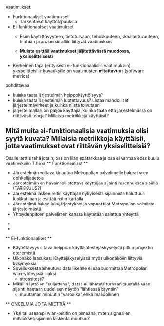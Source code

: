 Vaatimukset:
* Funktionaaliset vaatimukset
  * Tarkentavat käyttötapauksia
* Ei-funktionaaliset vaatimukset
  * Esim käytettävyyteen, tietoturvaan, tehokkuuteen, skaalautuvuuteen, hintaan ja prosessimalliin liittyvät vaatimukset

  
  * **Muista esittää vaatimukset jäljitettävässä muodossa, yksiselitteisesti**
* Keskeinen tapa (erityisesti ei-funktionaalisiin vaatimuksiin) yksiselitteisille kuvauksille on vaatimusten **mitattavuus** (software metrics)


pohdittavaa
* kuinka taata järjestelmän helppokäyttöisyys?
* kuinka taata järjestelmän luotettavuus? Listaa mahdolliset 
järjestelmävirheet ja kuinka niistä toivutaan
* järjestelmälläsi on paljon käyttäjiä, kuinka taata että 
järjestelmässä on riittävästi tehoja? Millaisia metriikkoja 
käyttäisit?

Mitä muita ei-funktionaalisia vaatimuksia olisi syytä kuvata?
Millaisia metriikkoja käyttäisit, jotta vaatimukset ovat 
riittävän yksiselitteisiä?
--------------
Osalle tarttis tehä jotain, osa on liian epätarkkaa ja osa ei varmaa edes kuulu vaatimuksiin T:hans
** Funktionaaliset **
  * Järjestelmän voitava kirjautua Metropolian palvelimelle hakeakseen opiskelijatietoja
  * Järjestelmän on havainnollistettava käyttäjän sijainti rakennuksen sisällä (TARKKUUS?)
  * Järjestelmä laskee reitin käyttäjän nykyisestä sijainnista haluttuun luokkatilaan ja esittää reitin kartalla
  * Järjestelmä hakee lukujärjestykset ja vapaat tilat Metropolian valmiista järjestelmästä
  * Yhteydenpitoon palvelimen kanssa käytetään salattua yhteyttä 
-
-
** Ei-funktionaaliset **
  * Käytettävyys oltava helppoa: käyttäjätestejä&kyselyitä pitkin projektin etenemistä
  * Ulkonäkö laadukas: Käyttäjäkyselyissä myös ulkonäköön liittyviä kysymyksiä
  * Sovelluksesta aiheutuva dataliikenne ei saa kuormittaa Metropolian wlan-yhteyksiä liiaksi
    - stressitesti?
  * Mikäli näyttö on "suljettuna", dataa ei lähetetä turhaan taustalla vaan sijainti haetaan uudelleen näytön "lähtiessä käyntiin"
    * muutaman minuutin "varoaika" ehkä mahdollinen


** ONGELMIA JOITA MIETTIÄ **
  * Yksi tai useampi wlan-reititin on pimeänä, miten signaalien mittaukset/sijainnin laskenta muuttuu?